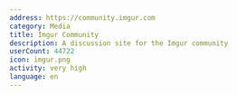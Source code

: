 ```yaml
---
address: https://community.imgur.com
category: Media
title: Imgur Community
description: A discussion site for the Imgur community
userCount: 44722
icon: imgur.png
activity: very high
language: en
---
```

